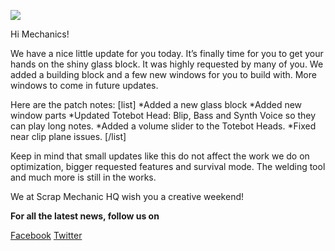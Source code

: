 ![](http://i.imgur.com/pnnSzpZ.png)

Hi Mechanics!

We have a nice little update for you today. 
It’s finally time for you to get your hands on the shiny glass block.
It was highly requested by many of you.
We added a building block and a few new windows for you to build with.
More windows to come in future updates.

Here are the patch notes:
[list]
*Added a new glass block
*Added new window parts
*Updated Totebot Head: Blip, Bass and Synth Voice so they can play long notes.
*Added a volume slider to the Totebot Heads.
*Fixed near clip plane issues. 
[/list]

Keep in mind that small updates like this
do not affect the work we do on optimization, bigger requested features and survival mode. 
The welding tool and much more is still in the works.

We at Scrap Mechanic HQ wish you a creative weekend!

**For all the latest news, follow us on** 

[Facebook](https://www.facebook.com/scrapmechanic/)
[Twitter](https://twitter.com/ScrapMechanic)